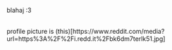 blahaj :3


<br>
profile picture is (this)[https://www.reddit.com/media?url=https%3A%2F%2Fi.redd.it%2Fbk6dm7terlk51.jpg]
